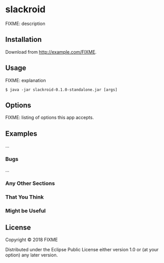 # slackroid

FIXME: description

## Installation

Download from http://example.com/FIXME.

## Usage

FIXME: explanation

    $ java -jar slackroid-0.1.0-standalone.jar [args]

## Options

FIXME: listing of options this app accepts.

## Examples

...

### Bugs

...

### Any Other Sections
### That You Think
### Might be Useful

## License

Copyright © 2018 FIXME

Distributed under the Eclipse Public License either version 1.0 or (at
your option) any later version.
